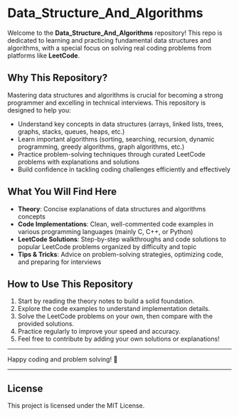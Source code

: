 # Data_Structure_And_Algorithms

Welcome to the **Data_Structure_And_Algorithms** repository! This repo is dedicated to learning and practicing fundamental data structures and algorithms, with a special focus on solving real coding problems from platforms like **LeetCode**.

## Why This Repository?

Mastering data structures and algorithms is crucial for becoming a strong programmer and excelling in technical interviews. This repository is designed to help you:

- Understand key concepts in data structures (arrays, linked lists, trees, graphs, stacks, queues, heaps, etc.)
- Learn important algorithms (sorting, searching, recursion, dynamic programming, greedy algorithms, graph algorithms, etc.)
- Practice problem-solving techniques through curated LeetCode problems with explanations and solutions
- Build confidence in tackling coding challenges efficiently and effectively

## What You Will Find Here

- **Theory**: Concise explanations of data structures and algorithms concepts
- **Code Implementations**: Clean, well-commented code examples in various programming languages (mainly C, C++, or Python)
- **LeetCode Solutions**: Step-by-step walkthroughs and code solutions to popular LeetCode problems organized by difficulty and topic
- **Tips & Tricks**: Advice on problem-solving strategies, optimizing code, and preparing for interviews

## How to Use This Repository

1. Start by reading the theory notes to build a solid foundation.
2. Explore the code examples to understand implementation details.
3. Solve the LeetCode problems on your own, then compare with the provided solutions.
4. Practice regularly to improve your speed and accuracy.
5. Feel free to contribute by adding your own solutions or explanations!

---

Happy coding and problem solving! 🚀

---

## License

This project is licensed under the MIT License.
